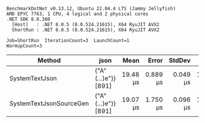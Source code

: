 ```

BenchmarkDotNet v0.13.12, Ubuntu 22.04.4 LTS (Jammy Jellyfish)
AMD EPYC 7763, 1 CPU, 4 logical and 2 physical cores
.NET SDK 8.0.300
  [Host]   : .NET 8.0.5 (8.0.524.21615), X64 RyuJIT AVX2
  ShortRun : .NET 8.0.5 (8.0.524.21615), X64 RyuJIT AVX2

Job=ShortRun  IterationCount=3  LaunchCount=1  
WarmupCount=3  

```
| Method                  | json                | Mean     | Error    | StdDev   | Min      | Max      | Gen0   | Allocated |
|------------------------ |-------------------- |---------:|---------:|---------:|---------:|---------:|-------:|----------:|
| SystemTextJson          | {&quot;A&quot;(...)e&quot;}} [891] | 19.48 μs | 0.889 μs | 0.049 μs | 19.44 μs | 19.53 μs | 0.0305 |   3.19 KB |
| SystemTextJsonSourceGen | {&quot;A&quot;(...)e&quot;}} [891] | 19.07 μs | 1.750 μs | 0.096 μs | 19.01 μs | 19.18 μs | 0.0305 |   3.19 KB |
